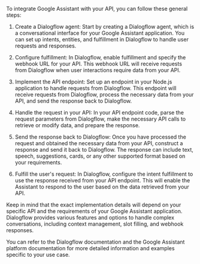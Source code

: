 To integrate Google Assistant with your API, you can follow these general steps:

1. Create a Dialogflow agent: Start by creating a Dialogflow agent, which is a conversational interface for your Google Assistant application. You can set up intents, entities, and fulfillment in Dialogflow to handle user requests and responses.

2. Configure fulfillment: In Dialogflow, enable fulfillment and specify the webhook URL for your API. This webhook URL will receive requests from Dialogflow when user interactions require data from your API.

3. Implement the API endpoint: Set up an endpoint in your Node.js application to handle requests from Dialogflow. This endpoint will receive requests from Dialogflow, process the necessary data from your API, and send the response back to Dialogflow.

4. Handle the request in your API: In your API endpoint code, parse the request parameters from Dialogflow, make the necessary API calls to retrieve or modify data, and prepare the response.

5. Send the response back to Dialogflow: Once you have processed the request and obtained the necessary data from your API, construct a response and send it back to Dialogflow. The response can include text, speech, suggestions, cards, or any other supported format based on your requirements.

6. Fulfill the user's request: In Dialogflow, configure the intent fulfillment to use the response received from your API endpoint. This will enable the Assistant to respond to the user based on the data retrieved from your API.

Keep in mind that the exact implementation details will depend on your specific API and the requirements of your Google Assistant application. Dialogflow provides various features and options to handle complex conversations, including context management, slot filling, and webhook responses.

You can refer to the Dialogflow documentation and the Google Assistant platform documentation for more detailed information and examples specific to your use case.
